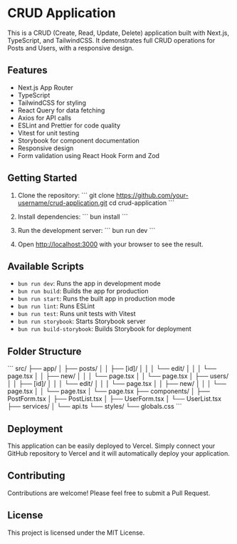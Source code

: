 # CRUD Application

This is a CRUD (Create, Read, Update, Delete) application built with Next.js, TypeScript, and TailwindCSS. It demonstrates full CRUD operations for Posts and Users, with a responsive design.

## Features

- Next.js App Router
- TypeScript
- TailwindCSS for styling
- React Query for data fetching
- Axios for API calls
- ESLint and Prettier for code quality
- Vitest for unit testing
- Storybook for component documentation
- Responsive design
- Form validation using React Hook Form and Zod

## Getting Started

1. Clone the repository:
   \`\`\`
   git clone https://github.com/your-username/crud-application.git
   cd crud-application
   \`\`\`

2. Install dependencies:
   \`\`\`
   bun install
   \`\`\`

3. Run the development server:
   \`\`\`
   bun run dev
   \`\`\`

4. Open [http://localhost:3000](http://localhost:3000) with your browser to see the result.

## Available Scripts

- `bun run dev`: Runs the app in development mode
- `bun run build`: Builds the app for production
- `bun run start`: Runs the built app in production mode
- `bun run lint`: Runs ESLint
- `bun run test`: Runs unit tests with Vitest
- `bun run storybook`: Starts Storybook server
- `bun run build-storybook`: Builds Storybook for deployment

## Folder Structure

\`\`\`
src/
├── app/
│   ├── posts/
│   │   ├── [id]/
│   │   │   └── edit/
│   │   │       └── page.tsx
│   │   ├── new/
│   │   │   └── page.tsx
│   │   └── page.tsx
│   ├── users/
│   │   ├── [id]/
│   │   │   └── edit/
│   │   │       └── page.tsx
│   │   ├── new/
│   │   │   └── page.tsx
│   │   └── page.tsx
│   └── page.tsx
├── components/
│   ├── PostForm.tsx
│   ├── PostList.tsx
│   ├── UserForm.tsx
│   └── UserList.tsx
├── services/
│   └── api.ts
└── styles/
    └── globals.css
\`\`\`

## Deployment

This application can be easily deployed to Vercel. Simply connect your GitHub repository to Vercel and it will automatically deploy your application.

## Contributing

Contributions are welcome! Please feel free to submit a Pull Request.

## License

This project is licensed under the MIT License.

